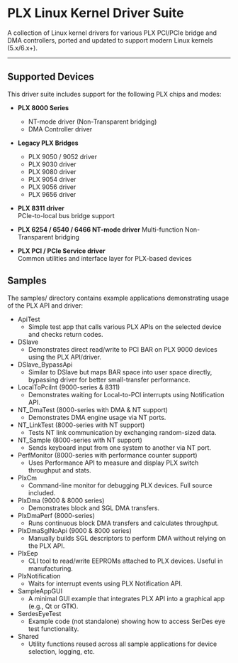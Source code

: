 # PLX Linux Kernel Driver Suite

A collection of Linux kernel drivers for various PLX PCI/PCIe bridge and DMA controllers, ported and updated to support modern Linux kernels (5.x/6.x+).

---

## Supported Devices

This driver suite includes support for the following PLX chips and modes:

- **PLX 8000 Series**
  - NT-mode driver (Non-Transparent bridging)
  - DMA Controller driver

- **Legacy PLX Bridges**
  - PLX 9050 / 9052 driver
  - PLX 9030 driver
  - PLX 9080 driver
  - PLX 9054 driver
  - PLX 9056 driver
  - PLX 9656 driver

- **PLX 8311 driver**  
  PCIe-to-local bus bridge support

- **PLX 6254 / 6540 / 6466 NT-mode driver**
  Multi-function Non-Transparent bridging

- **PLX PCI / PCIe Service driver**  
  Common utilities and interface layer for PLX-based devices

## Samples

The samples/ directory contains example applications demonstrating usage of the PLX API and driver:
- ApiTest
  - Simple test app that calls various PLX APIs on the selected device and checks return codes.
- DSlave
  - Demonstrates direct read/write to PCI BAR on PLX 9000 devices using the PLX API/driver.
- DSlave_BypassApi
  - Similar to DSlave but maps BAR space into user space directly, bypassing driver for better small-transfer performance.
- LocalToPciInt (9000-series & 8311)
  - Demonstrates waiting for Local-to-PCI interrupts using Notification API.
- NT_DmaTest (8000-series with DMA & NT support)
  - Demonstrates DMA engine usage via NT ports.
- NT_LinkTest (8000-series with NT support)
  - Tests NT link communication by exchanging random-sized data.
- NT_Sample (8000-series with NT support)
  - Sends keyboard input from one system to another via NT port.
- PerfMonitor (8000-series with performance counter support)
  - Uses Performance API to measure and display PLX switch throughput and stats.
- PlxCm
  - Command-line monitor for debugging PLX devices. Full source included.
- PlxDma (9000 & 8000 series)
  - Demonstrates block and SGL DMA transfers.
- PlxDmaPerf (8000-series)
  - Runs continuous block DMA transfers and calculates throughput.
- PlxDmaSglNoApi (9000 & 8000 series)
  - Manually builds SGL descriptors to perform DMA without relying on the PLX API.
- PlxEep
  - CLI tool to read/write EEPROMs attached to PLX devices. Useful in manufacturing.
- PlxNotification
  - Waits for interrupt events using PLX Notification API.
- SampleAppGUI
  - A minimal GUI example that integrates PLX API into a graphical app (e.g., Qt or GTK).
- SerdesEyeTest
  - Example code (not standalone) showing how to access SerDes eye test functionality.
- Shared
  - Utility functions reused across all sample applications for device selection, logging, etc.

